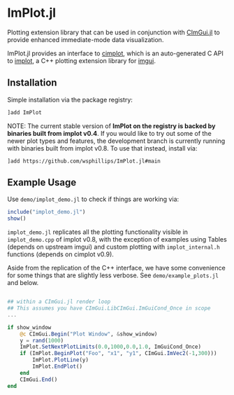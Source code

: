 # ImPlot.jl
Plotting extension library that can be used in conjunction with 
[CImGui.jl](https://github.com/Gnimuc/CImGui.jl) to provide enhanced immediate-mode data 
visualization.

ImPlot.jl provides an interface to [cimplot](https://github.com/cimgui/cimplot), 
which is an auto-generated C API to [implot](https://github.com/epezent/implot), a C++ 
plotting extension library for [imgui](https://github.com/ocornut/imgui).

## Installation

Simple installation via the package registry:

```julia
]add ImPlot
```

NOTE: The current stable version of **ImPlot on the registry is backed by binaries built from implot v0.4**. If you would like to try out some of the newer plot types and features, the development branch is currently running with binaries built from implot v0.8. To use that instead, install via:

```
]add https://github.com/wsphillips/ImPlot.jl#main
```

## Example Usage

Use `demo/implot_demo.jl` to check if things are working via:

```julia
include("implot_demo.jl")
show()
```

`implot_demo.jl` replicates all the plotting functionality visible in `implot_demo.cpp` of implot v0.8, with the exception of examples using Tables (depends on upstream imgui) and custom plotting with `implot_internal.h` functions (depends on cimplot v0.9). 

Aside from the replication of the C++ interface, we have some convenience for some things that are slightly less verbose. See `demo/example_plots.jl` and below.

```julia

## within a CImGui.jl render loop
## This assumes you have CImGui.LibCImGui.ImGuiCond_Once in scope
...

if show_window
    @c CImGui.Begin("Plot Window", &show_window)
    y = rand(1000)
    ImPlot.SetNextPlotLimits(0.0,1000,0.0,1.0, ImGuiCond_Once)
    if (ImPlot.BeginPlot("Foo", "x1", "y1", CImGui.ImVec2(-1,300)))
        ImPlot.PlotLine(y)
        ImPlot.EndPlot()
    end
    CImGui.End()
end
```
